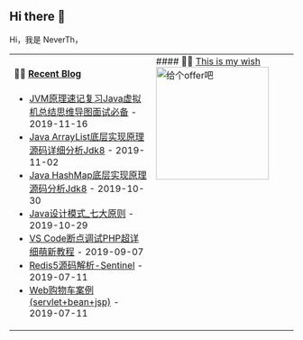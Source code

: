## Hi there 👋
Hi，我是 NeverTh，

<table>
<tr>
<td valign="top" width="50%">
  
#### 🤹‍♀ <a href="https://github.com/neverth" target="_blank">Recent Blog</a>
* <a href='http://www.cnblogs.com/neverth/p/11874458.html' target='_blank'>JVM原理速记复习Java虚拟机总结思维导图面试必备</a> - 2019-11-16
* <a href='http://www.cnblogs.com/neverth/p/11786048.html' target='_blank'>Java ArrayList底层实现原理源码详细分析Jdk8</a> - 2019-11-02
* <a href='http://www.cnblogs.com/neverth/p/11781491.html' target='_blank'>Java HashMap底层实现原理源码分析Jdk8</a> - 2019-10-30
* <a href='http://www.cnblogs.com/neverth/p/11760931.html' target='_blank'>Java设计模式_七大原则</a> - 2019-10-29
* <a href='http://www.cnblogs.com/neverth/p/11760932.html' target='_blank'>VS Code断点调试PHP超详细萌新教程</a> - 2019-09-07
* <a href='http://www.cnblogs.com/neverth/p/11760933.html' target='_blank'>Redis5源码解析-Sentinel</a> - 2019-07-11
* <a href='http://www.cnblogs.com/neverth/p/11760934.html' target='_blank'>Web购物车案例(servlet+bean+jsp)</a> - 2019-07-11

</td>

<td valign="top" width="50%">
#### 🏊‍♂ <a href="https://github.com/neverth" target="_blank">This is my wish</a>
<img src='https://images.cnblogs.com/cnblogs_com/neverth/1813018/o_2007240513492018022511492424.gif' alt='给个offer吧' width="200"/>
</td>
</tr>
</table>

